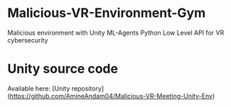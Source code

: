 # Malicious-VR-Environment-Gym
Malicious environment with Unity ML-Agents Python Low Level API for VR cybersecurity

# Unity source code

Available here: [Unity repository] (https://github.com/AmineAndam04/Malicious-VR-Meeting-Unity-Env)

